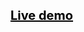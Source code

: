 <a style='font-size:20px;color:black;font-weight:bold;' href='https://message-form-jsdevhasan.netlify.app/'>Live demo</a>
